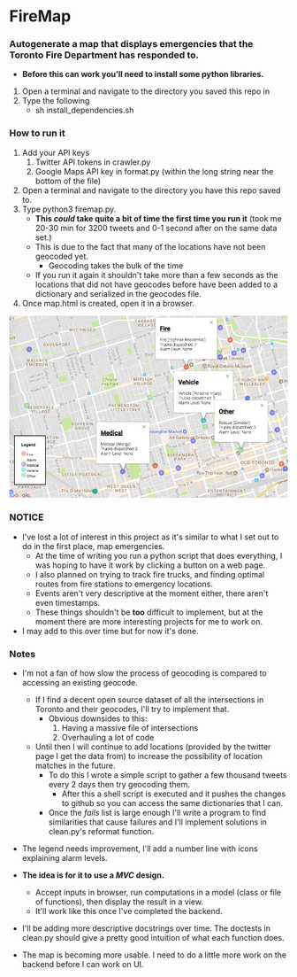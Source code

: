 # FireMap <br />
### Autogenerate a map that displays emergencies that the Toronto Fire Department has responded to.

* **Before this can work you'll need to install some python libraries.**
1. Open a terminal and navigate to the directory you saved this repo in
2. Type the following
	* sh install_dependencies.sh
### How to run it <br />
1. Add your API keys
	1. Twitter API tokens in crawler.py
	2. Google Maps API key in format.py (within the long string near the bottom of the file)
2. Open a terminal and navigate to the directory you have this repo saved to.
3. Type python3 firemap.py.
	* **This *could* take quite a bit of time the first time you run it** (took me 20-30 min for 3200 tweets and 0-1 second after on the same data set.)
	* This is due to the fact that many of the locations have not been geocoded yet.
		* Geocoding takes the bulk of the time
	* If you run it again it shouldn't take more than a few seconds as the locations that did not have geocodes before have been added to a dictionary and serialized in the geocodes file.
4. Once map.html is created, open it in a browser.

![Map](https://github.com/MellowYarker/FireMap/blob/master/screenshots/map.png?raw=true "Map Example")<br />
### NOTICE <br />

* I've lost a lot of interest in this project as it's similar to what I set out to do in the first place, map emergencies.
	* At the time of writing you run a python script that does everything, I was hoping to have it work by clicking a button on a web page.
	* I also planned on trying to track fire trucks, and finding optimal routes from fire stations to emergency locations.
	* Events aren't very descriptive at the moment either, there aren't even timestamps.
	* These things shouldn't be **too** difficult to implement, but at the moment there are more interesting projects for me to work on.
* I may add to this over time but for now it's done. <br />

### Notes <br />
* I'm not a fan of how slow the process of geocoding is compared to accessing an existing geocode.<br />
	* If I find a decent open source dataset of all the intersections in Toronto and their geocodes, I'll try to implement that.
	    * Obvious downsides to this:
	        1. Having a massive file of intersections
	        2. Overhauling a lot of code
	* Until then I will continue to add locations (provided by the twitter page I get the data from) to increase the possibility of location matches in the future.
	    * To do this I wrote a simple script to gather a few thousand tweets every 2 days then try geocoding them.
			* After this a shell script is executed and it pushes the changes to github so you can access the same dictionaries that I can.
	    * Once the *fails* list is large enough I'll write a program to find similarities that cause failures and I'll implement solutions in clean.py's reformat function.<br />

* The legend needs improvement, I'll add a number line with icons explaining alarm levels.
* **The idea is for it to use a *MVC* design.**
	* Accept inputs in browser, run computations in a model (class or file of functions), then display the result in a view.<br />
	* It'll work like this once I've completed the backend.

* I'll be adding more descriptive docstrings over time. The doctests in clean.py should give a pretty good intuition of what each function does.

* The map is becoming more usable. I need to do a little more work on the backend before I can work on UI.
